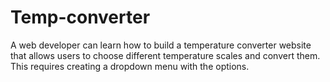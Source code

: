 # Temp-converter
A web developer can learn how to build a temperature converter website that allows users to choose different temperature scales and convert them. This requires creating a dropdown menu with the options.
